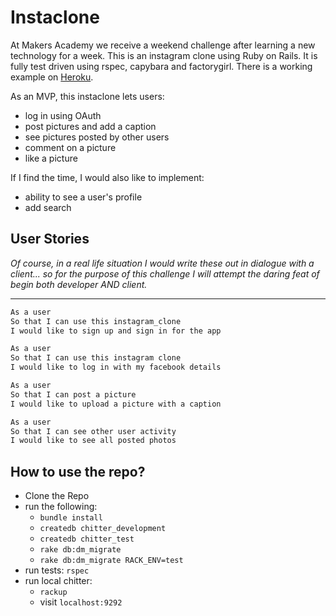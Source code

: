 Instaclone
===================

At Makers Academy we receive a weekend challenge after learning a new technology for a week. This is an instagram clone using Ruby on Rails. It is fully test driven using rspec, capybara and factorygirl. There is a working example on [Heroku](http://instaclone-challenge.herokuapp.com/).

As an MVP, this instaclone lets users:
  
  * log in using OAuth
  * post pictures and add a caption
  * see pictures posted by other users
  * comment on a picture
  * like a picture

If I find the time, I would also like to implement:

  * ability to see a user's profile
  * add search


User Stories
-----------------

*Of course, in a real life situation I would write these out in dialogue with a client... so for the purpose of this challenge I will attempt the daring feat of begin both developer AND client.*

-------------------
```bash
As a user
So that I can use this instagram_clone
I would like to sign up and sign in for the app

As a user
So that I can use this instagram clone
I would like to log in with my facebook details

As a user
So that I can post a picture
I would like to upload a picture with a caption

As a user
So that I can see other user activity
I would like to see all posted photos

```

How to use the repo?
---------------
* Clone the Repo
* run the following:
  * `bundle install`
  * `createdb chitter_development`
  * `createdb chitter_test`
  * `rake db:dm_migrate`
  * `rake db:dm_migrate RACK_ENV=test`
* run tests: `rspec`
* run local chitter:
  * `rackup`
  * visit `localhost:9292`
